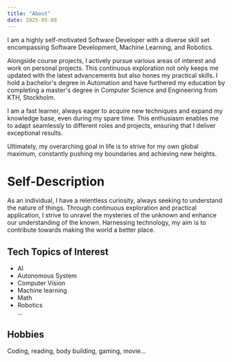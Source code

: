 ```yaml
---
title: "About"
date: 2025-05-08
---
```


I am a highly self-motivated Software Developer with a diverse skill set encompassing Software Development, Machine Learning, and Robotics. 

Alongside course projects, I actively pursue various areas of interest and work on personal projects. This continuous exploration not only keeps me updated with the latest advancements but also hones my practical skills. I hold a bachelor's degree in Automation and have furthered my education by completing a master's degree in Computer Science and Engineering from KTH, Stockholm.

I am a fast learner, always eager to acquire new techniques and expand my knowledge base, even during my spare time. This enthusiasm enables me to adapt seamlessly to different roles and projects, ensuring that I deliver exceptional results.

Ultimately, my overarching goal in life is to strive for my own global maximum, constantly pushing my boundaries and achieving new heights.

Self-Description
======
As an individual, I have a relentless curiosity, always seeking to understand the nature of things. Through continuous exploration and practical application, I strive to unravel the mysteries of the unknown and enhance our understanding of the known. Harnessing technology, my aim is to contribute towards making the world a better place.

Tech Topics of Interest
------
- AI <br>
- Autonomous System <br>
- Computer Vision <br>
- Machine learning <br>
- Math <br>
- Robotics <br>
 ...

Hobbies
------
Coding, reading, body building, gaming, movie...

